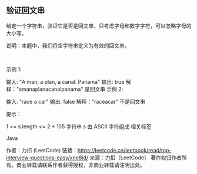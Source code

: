 ## 验证回文串

给定一个字符串，验证它是否是回文串，只考虑字母和数字字符，可以忽略字母的大小写。

说明：本题中，我们将空字符串定义为有效的回文串。

 

示例 1:

输入: "A man, a plan, a canal: Panama"
输出: true
解释："amanaplanacanalpanama" 是回文串
示例 2:

输入: "race a car"
输出: false
解释："raceacar" 不是回文串
 

提示：

1 <= s.length <= 2 * 105
字符串 s 由 ASCII 字符组成
相关标签

Java



作者：力扣 (LeetCode)
链接：https://leetcode.cn/leetbook/read/top-interview-questions-easy/xne8id/
来源：力扣（LeetCode）
著作权归作者所有。商业转载请联系作者获得授权，非商业转载请注明出处。




